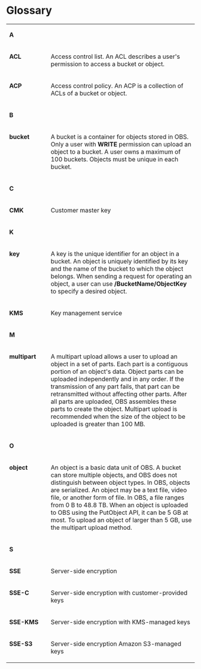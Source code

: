 # Glossary<a name="EN-US_TOPIC_0125560476"></a>

<a name="table7549439131320"></a>
<table><tbody><tr id="row60629937131320"><td class="cell-norowborder" style="border:none" colspan="2" valign="top"><p id="p34863477131320"><a name="p34863477131320"></a><a name="p34863477131320"></a><strong id="b62005907131320"><a name="b62005907131320"></a><a name="b62005907131320"></a>A</strong></p>
</td>
</tr>
<tr id="row34189257131320"><td class="nocellnorowborder" style="border:none" valign="top" width="22%"><p id="p61094074131320"><a name="p61094074131320"></a><a name="p61094074131320"></a><strong id="b30682413131320"><a name="b30682413131320"></a><a name="b30682413131320"></a>ACL</strong></p>
</td>
<td class="cell-norowborder" style="border:none" valign="top" width="78%"><p id="p29388172131320"><a name="p29388172131320"></a><a name="p29388172131320"></a>Access control list. An ACL describes a user's permission to access a bucket or object.</p>
</td>
</tr>
<tr id="row64961810131320"><td class="nocellnorowborder" style="border:none" valign="top" width="22%"><p id="p33969225131320"><a name="p33969225131320"></a><a name="p33969225131320"></a><strong id="b63834372131320"><a name="b63834372131320"></a><a name="b63834372131320"></a>ACP</strong></p>
</td>
<td class="cell-norowborder" style="border:none" valign="top" width="78%"><p id="p65647469131320"><a name="p65647469131320"></a><a name="p65647469131320"></a>Access control policy. An ACP is a collection of ACLs of a bucket or object.</p>
</td>
</tr>
<tr id="row45164473131320"><td class="cell-norowborder" style="border:none" colspan="2" valign="top"><p id="p29095476131320"><a name="p29095476131320"></a><a name="p29095476131320"></a><strong id="b43595009131320"><a name="b43595009131320"></a><a name="b43595009131320"></a>B</strong></p>
</td>
</tr>
<tr id="row51735147131320"><td class="nocellnorowborder" style="border:none" valign="top" width="22%"><p id="p13387383131320"><a name="p13387383131320"></a><a name="p13387383131320"></a><strong id="b37754906131320"><a name="b37754906131320"></a><a name="b37754906131320"></a>bucket</strong></p>
</td>
<td class="cell-norowborder" style="border:none" valign="top" width="78%"><p id="p3521718131320"><a name="p3521718131320"></a><a name="p3521718131320"></a>A bucket is a container for objects stored in OBS. Only a user with <strong id="b55758841131320"><a name="b55758841131320"></a><a name="b55758841131320"></a>WRITE</strong> permission can upload an object to a bucket. A user owns a maximum of 100 buckets. Objects must be unique in each bucket.</p>
</td>
</tr>
<tr id="row46680293132856"><td class="cell-norowborder" style="border:none" colspan="2" valign="top"><p id="p23007382132856"><a name="p23007382132856"></a><a name="p23007382132856"></a><strong id="b3527233313292"><a name="b3527233313292"></a><a name="b3527233313292"></a>C</strong></p>
</td>
</tr>
<tr id="row43863582131320"><td class="nocellnorowborder" style="border:none" valign="top" width="22%"><p id="p27219199135351"><a name="p27219199135351"></a><a name="p27219199135351"></a><strong id="b11825715135413"><a name="b11825715135413"></a><a name="b11825715135413"></a>CMK</strong></p>
</td>
<td class="cell-norowborder" style="border:none" valign="top" width="78%"><p id="p13793958135358"><a name="p13793958135358"></a><a name="p13793958135358"></a>Customer master key</p>
</td>
</tr>
<tr id="row29022555131320"><td class="cell-norowborder" style="border:none" colspan="2" valign="top"><p id="p42377603131320"><a name="p42377603131320"></a><a name="p42377603131320"></a><strong id="b6557277131320"><a name="b6557277131320"></a><a name="b6557277131320"></a>K</strong></p>
</td>
</tr>
<tr id="row17312778131320"><td class="nocellnorowborder" style="border:none" valign="top" width="22%"><p id="p52219323131320"><a name="p52219323131320"></a><a name="p52219323131320"></a><strong id="b53914231131320"><a name="b53914231131320"></a><a name="b53914231131320"></a>key</strong></p>
</td>
<td class="cell-norowborder" style="border:none" valign="top" width="78%"><p id="p15892963131320"><a name="p15892963131320"></a><a name="p15892963131320"></a>A key is the unique identifier for an object in a bucket. An object is uniquely identified by its key and the name of the bucket to which the object belongs. When sending a request for operating an object, a user can use <strong id="b19335678131320"><a name="b19335678131320"></a><a name="b19335678131320"></a>/BucketName/ObjectKey</strong> to specify a desired object.</p>
</td>
</tr>
<tr id="row2218372131320"><td class="nocellnorowborder" style="border:none" valign="top" width="22%"><p id="p596800217159"><a name="p596800217159"></a><a name="p596800217159"></a><strong id="b32312566171517"><a name="b32312566171517"></a><a name="b32312566171517"></a>KMS</strong></p>
</td>
<td class="cell-norowborder" style="border:none" valign="top" width="78%"><p id="p65685934131320"><a name="p65685934131320"></a><a name="p65685934131320"></a>Key management service</p>
</td>
</tr>
<tr id="row4563586492651"><td class="cell-norowborder" style="border:none" colspan="2" valign="top"><p id="p551748192651"><a name="p551748192651"></a><a name="p551748192651"></a><strong id="b197263879273"><a name="b197263879273"></a><a name="b197263879273"></a>M</strong></p>
</td>
</tr>
<tr id="row30343858131320"><td class="nocellnorowborder" style="border:none" valign="top" width="22%"><p id="p37168821131320"><a name="p37168821131320"></a><a name="p37168821131320"></a><strong id="b28969406131320"><a name="b28969406131320"></a><a name="b28969406131320"></a>multipart</strong></p>
</td>
<td class="cell-norowborder" style="border:none" valign="top" width="78%"><p id="p27577874131320"><a name="p27577874131320"></a><a name="p27577874131320"></a>A multipart upload allows a user to upload an object in a set of parts. Each part is a contiguous portion of an object's data. Object parts can be uploaded independently and in any order. If the transmission of any part fails, that part can be retransmitted without affecting other parts. After all parts are uploaded, OBS assembles these parts to create the object. Multipart upload is recommended when the size of the object to be uploaded is greater than 100 MB.</p>
</td>
</tr>
<tr id="row67027800131320"><td class="cell-norowborder" style="border:none" colspan="2" valign="top"><p id="p37776073131320"><a name="p37776073131320"></a><a name="p37776073131320"></a><strong id="b6189917131320"><a name="b6189917131320"></a><a name="b6189917131320"></a>O</strong></p>
</td>
</tr>
<tr id="row50011311131320"><td class="nocellnorowborder" style="border:none" valign="top" width="22%"><p id="p20979957131320"><a name="p20979957131320"></a><a name="p20979957131320"></a><strong id="b55141881131320"><a name="b55141881131320"></a><a name="b55141881131320"></a>object</strong></p>
</td>
<td class="cell-norowborder" style="border:none" valign="top" width="78%"><p id="p548119339318"><a name="p548119339318"></a><a name="p548119339318"></a>An object is a basic data unit of OBS. A bucket can store multiple objects, and OBS does not distinguish between object types. In OBS, objects are serialized. An object may be a text file, video file, or another form of file. In OBS, a file ranges from 0 B to 48.8 TB. When an object is uploaded to OBS using the PutObject API, it can be 5 GB at most. To upload an object of larger than 5 GB, use the multipart upload method.</p>
</td>
</tr>
<tr id="row2843979217188"><td class="cell-norowborder" style="border:none" colspan="2" valign="top"><p id="p2202397617188"><a name="p2202397617188"></a><a name="p2202397617188"></a><strong id="b63664433171820"><a name="b63664433171820"></a><a name="b63664433171820"></a>S</strong></p>
</td>
</tr>
<tr id="row24912547171829"><td class="nocellnorowborder" style="border:none" valign="top" width="22%"><p id="p4691426171829"><a name="p4691426171829"></a><a name="p4691426171829"></a><strong id="b11151881171851"><a name="b11151881171851"></a><a name="b11151881171851"></a>SSE</strong></p>
</td>
<td class="cell-norowborder" style="border:none" valign="top" width="78%"><p id="p64606788171829"><a name="p64606788171829"></a><a name="p64606788171829"></a>Server-side encryption</p>
</td>
</tr>
<tr id="row2550628171830"><td class="nocellnorowborder" style="border:none" valign="top" width="22%"><p id="p39597505171830"><a name="p39597505171830"></a><a name="p39597505171830"></a><strong id="b38644536171915"><a name="b38644536171915"></a><a name="b38644536171915"></a>SSE-C</strong></p>
</td>
<td class="cell-norowborder" style="border:none" valign="top" width="78%"><p id="p9769706171830"><a name="p9769706171830"></a><a name="p9769706171830"></a>Server-side encryption with customer-provided keys</p>
</td>
</tr>
<tr id="row32089634171831"><td class="nocellnorowborder" style="border:none" valign="top" width="22%"><p id="p15381533171831"><a name="p15381533171831"></a><a name="p15381533171831"></a><strong id="b66011653171930"><a name="b66011653171930"></a><a name="b66011653171930"></a>SSE-KMS</strong></p>
</td>
<td class="cell-norowborder" style="border:none" valign="top" width="78%"><p id="p5957543171831"><a name="p5957543171831"></a><a name="p5957543171831"></a>Server-side encryption with KMS-managed keys</p>
</td>
</tr>
<tr id="row24769435171832"><td class="row-nocellborder" style="border:none" valign="top" width="22%"><p id="p4754359171832"><a name="p4754359171832"></a><a name="p4754359171832"></a><strong id="b46840590171952"><a name="b46840590171952"></a><a name="b46840590171952"></a>SSE-S3</strong></p>
</td>
<td class="cellrowborder" style="border:none" valign="top" width="78%"><p id="p43375933171832"><a name="p43375933171832"></a><a name="p43375933171832"></a>Server-side encryption Amazon S3-managed keys</p>
</td>
</tr>
</tbody>
</table>

